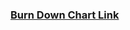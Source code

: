 ### [Burn Down Chart Link](https://drive.google.com/open?id=1SLqUhXPjp5z9waSNI2ctwWYGN-1zWMQMus372Ciks_A)
